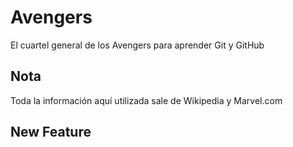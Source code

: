 # Avengers

El cuartel general de los Avengers para aprender Git y GitHub

## Nota
Toda la información aquí utilizada sale de Wikipedia y Marvel.com

## New Feature
